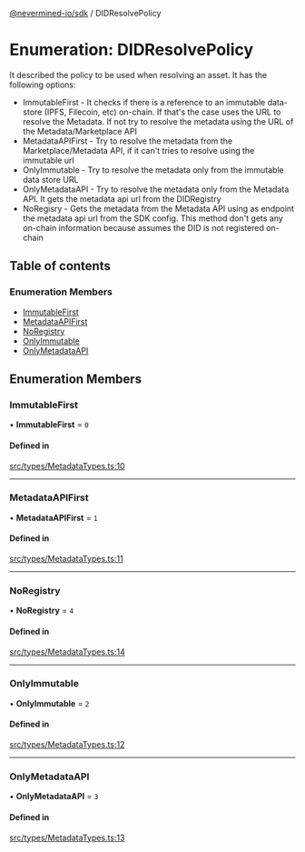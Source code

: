 [@nevermined-io/sdk](../code-reference.md) / DIDResolvePolicy

# Enumeration: DIDResolvePolicy

It described the policy to be used when resolving an asset. It has the following options:
* ImmutableFirst - It checks if there is a reference to an immutable data-store (IPFS, Filecoin, etc) on-chain. If that's the case uses the URL to resolve the Metadata. If not try to resolve the metadata using the URL of the Metadata/Marketplace API
* MetadataAPIFirst - Try to resolve the metadata from the Marketplace/Metadata API, if it can't tries to resolve using the immutable url
* OnlyImmutable - Try to resolve the metadata only from the immutable data store URL
* OnlyMetadataAPI - Try to resolve the metadata only from the Metadata API. It gets the metadata api url from the DIDRegistry
* NoRegisry - Gets the metadata from the Metadata API using as endpoint the metadata api url from the SDK config. This method don't gets any on-chain information because assumes the DID is not registered on-chain

## Table of contents

### Enumeration Members

- [ImmutableFirst](DIDResolvePolicy.md#immutablefirst)
- [MetadataAPIFirst](DIDResolvePolicy.md#metadataapifirst)
- [NoRegistry](DIDResolvePolicy.md#noregistry)
- [OnlyImmutable](DIDResolvePolicy.md#onlyimmutable)
- [OnlyMetadataAPI](DIDResolvePolicy.md#onlymetadataapi)

## Enumeration Members

### ImmutableFirst

• **ImmutableFirst** = ``0``

#### Defined in

[src/types/MetadataTypes.ts:10](https://github.com/nevermined-io/sdk-js/blob/4d0a0baa5afc98578a0eec8d32b14e61f501c376/src/types/MetadataTypes.ts#L10)

___

### MetadataAPIFirst

• **MetadataAPIFirst** = ``1``

#### Defined in

[src/types/MetadataTypes.ts:11](https://github.com/nevermined-io/sdk-js/blob/4d0a0baa5afc98578a0eec8d32b14e61f501c376/src/types/MetadataTypes.ts#L11)

___

### NoRegistry

• **NoRegistry** = ``4``

#### Defined in

[src/types/MetadataTypes.ts:14](https://github.com/nevermined-io/sdk-js/blob/4d0a0baa5afc98578a0eec8d32b14e61f501c376/src/types/MetadataTypes.ts#L14)

___

### OnlyImmutable

• **OnlyImmutable** = ``2``

#### Defined in

[src/types/MetadataTypes.ts:12](https://github.com/nevermined-io/sdk-js/blob/4d0a0baa5afc98578a0eec8d32b14e61f501c376/src/types/MetadataTypes.ts#L12)

___

### OnlyMetadataAPI

• **OnlyMetadataAPI** = ``3``

#### Defined in

[src/types/MetadataTypes.ts:13](https://github.com/nevermined-io/sdk-js/blob/4d0a0baa5afc98578a0eec8d32b14e61f501c376/src/types/MetadataTypes.ts#L13)

